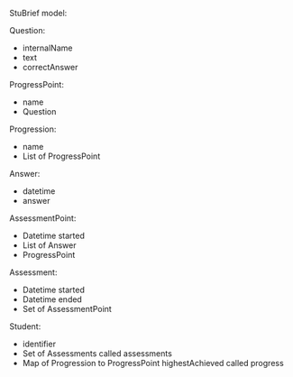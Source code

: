StuBrief model:

Question:
 - internalName
 - text
 - correctAnswer

ProgressPoint:
 - name
 - Question
 
Progression:
 - name
 - List of ProgressPoint
 
Answer:
 - datetime
 - answer
 
AssessmentPoint:
 - Datetime started
 - List of Answer
 - ProgressPoint

Assessment:
 - Datetime started
 - Datetime ended
 - Set of AssessmentPoint

Student:
 - identifier
 - Set of Assessments called assessments
 - Map of Progression to ProgressPoint highestAchieved called progress